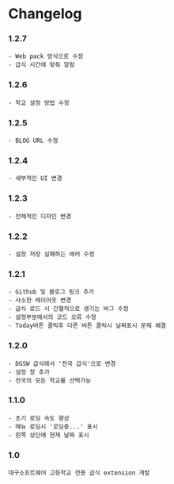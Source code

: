 # Changelog

### 1.2.7
```text
- Web pack 방식으로 수정
- 급식 시간에 맞춰 알람
```
### 1.2.6
```
- 학교 설정 방법 수정
```
### 1.2.5
```
- BLOG URL 수정
```
### 1.2.4
```
- 세부적인 UI 변경
```
### 1.2.3
```
- 전체적인 디자인 변경
```
### 1.2.2
```
- 설정 저장 실패하는 에러 수정
```
### 1.2.1
```
- Github 및 블로그 링크 추가
- 사소한 레이아웃 변경
- 급식 로드 시 간혈적으로 생기는 버그 수정
- 설정부분에서의 코드 오류 수정
- Today버튼 클릭후 다른 버튼 클릭시 날짜표시 문제 해결
```
### 1.2.0
```
- DGSW 급식에서 '전국 급식'으로 변경
- 설정 창 추가
- 전국의 모든 학교를 선택가능
```
### 1.1.0
```
- 초기 로딩 속도 향상
- 메뉴 로딩시 '로딩중...' 표시
- 왼쪽 상단에 현재 날짜 표시
```
### 1.0
```
대구소프트웨어 고등학교 전용 급식 extension 개발
```